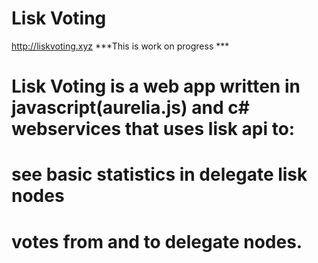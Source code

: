# Lisk Voting 
http://liskvoting.xyz
***This is work on progress ***
# Lisk Voting is a web app written in javascript(aurelia.js) and c# webservices that uses lisk api to:
# see basic statistics in delegate lisk nodes
# votes from and to delegate nodes.
